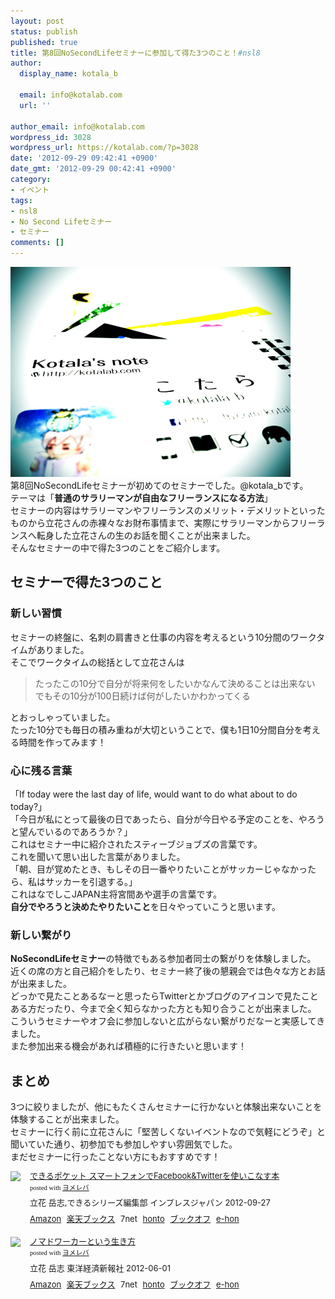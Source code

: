 ```yaml
---
layout: post
status: publish
published: true
title: 第8回NoSecondLifeセミナーに参加して得た3つのこと！#nsl8
author:
  display_name: kotala_b

  email: info@kotalab.com
  url: ''

author_email: info@kotalab.com
wordpress_id: 3028
wordpress_url: https://kotalab.com/?p=3028
date: '2012-09-29 09:42:41 +0900'
date_gmt: '2012-09-29 00:42:41 +0900'
category:
- イベント
tags:
- nsl8
- No Second Lifeセミナー
- セミナー
comments: []
---
```

<p><a href="/wp-content/uploads/nsl8_120929.jpg" target="_blank"><img src="/wp-content/uploads/nsl8_120929.jpg" alt="" title="nsl8_120929" width="448" height="336" class="alignnone size-full wp-image-3035" /></a><br />
第8回NoSecondLifeセミナーが初めてのセミナーでした。@kotala_bです。<br />
テーマは「<strong>普通のサラリーマンが自由なフリーランスになる方法</strong>」<br />
セミナーの内容はサラリーマンやフリーランスのメリット・デメリットといったものから立花さんの赤裸々なお財布事情まで、実際にサラリーマンからフリーランスへ転身した立花さんの生のお話を聞くことが出来ました。<br />
そんなセミナーの中で得た3つのことをご紹介します。<br />
</p>
<!--more-->
<h2>セミナーで得た3つのこと</h2>
<h3>新しい習慣</h3>
<p>セミナーの終盤に、名刺の肩書きと仕事の内容を考えるという10分間のワークタイムがありました。<br />
そこでワークタイムの総括として立花さんは</p>
<blockquote><p>たったこの10分で自分が将来何をしたいかなんて決めることは出来ない<br />
でもその10分が100日続けば何がしたいかわかってくる</p></blockquote>
<p>とおっしゃっていました。<br />
たった10分でも毎日の積み重ねが大切ということで、僕も1日10分間自分を考える時間を作ってみます！</p>
<h3>心に残る言葉</h3>
<p>「If today were the last day of life, would want to do what about to do today?」<br />
「今日が私にとって最後の日であったら、自分が今日やる予定のことを、やろうと望んでいるのであろうか？」<br />
これはセミナー中に紹介されたスティーブジョブズの言葉です。<br />
これを聞いて思い出した言葉がありました。<br />
「朝、目が覚めたとき、もしその日一番やりたいことがサッカーじゃなかったら、私はサッカーを引退する。」<br />
これはなでしこJAPAN主将宮間あや選手の言葉です。<br />
<strong>自分でやろうと決めたやりたいこと</strong>を日々やっていこうと思います。</p>
<h3>新しい繋がり</h3>
<p><strong>NoSecondLifeセミナー</strong>の特徴でもある参加者同士の繋がりを体験しました。<br />
近くの席の方と自己紹介をしたり、セミナー終了後の懇親会では色々な方とお話が出来ました。<br />
どっかで見たことあるなーと思ったらTwitterとかブログのアイコンで見たことある方だったり、今まで全く知らなかった方とも知り合うことが出来ました。<br />
こういうセミナーやオフ会に参加しないと広がらない繋がりだなーと実感してきました。<br />
また参加出来る機会があれば積極的に行きたいと思います！</p>
<h2>まとめ</h2>
<p>3つに絞りましたが、他にもたくさんセミナーに行かないと体験出来ないことを体験することが出来ました。<br />
セミナーに行く前に立花さんに「堅苦しくないイベントなので気軽にどうぞ」と聞いていた通り、初参加でも参加しやすい雰囲気でした。<br />
まだセミナーに行ったことない方にもおすすめです！</p>
<div class="booklink-box" style="text-align:left;padding-bottom:20px;font-size:small;/zoom: 1;overflow: hidden;">
<div class="booklink-image" style="float:left;margin:0 15px 10px 0;"><a href="https://www.amazon.co.jp/exec/obidos/asin/4844332856/same-22/" name="booklink" rel="nofollow" target="_blank"><img src="https://images-fe.ssl-images-amazon.com/images/I/51Y6Z2PXxuL._SL160_.jpg" style="border: none;" /></a></div>
<div class="booklink-info" style="line-height:120%;/zoom: 1;overflow: hidden;">
<div class="booklink-name" style="margin-bottom:10px;line-height:120%"><a href="https://www.amazon.co.jp/exec/obidos/asin/4844332856/same-22/" rel="nofollow" name="booklink" target="_blank">できるポケット スマートフォンでFacebook&Twitterを使いこなす本</a>
<div class="booklink-powered-date" style="font-size:8pt;margin-top:5px;font-family:verdana;line-height:120%">posted with <a href="https://yomereba.com" target="_blank">ヨメレバ</a></div>
</div>
<div class="booklink-detail" style="margin-bottom:5px;">立花 岳志,できるシリーズ編集部 インプレスジャパン 2012-09-27    </div>
<div class="booklink-link2" style="margin-top:10px;">
<div class="shoplinkamazon" style="display:inline;margin-right:5px"><a href="https://www.amazon.co.jp/exec/obidos/asin/4844332856/same-22/" rel="nofollow" target="_blank" title="アマゾン" >Amazon</a></div>
<div class="shoplinkrakuten" style="display:inline;margin-right:5px"><a href="https://hb.afl.rakuten.co.jp/hgc/0fa7afc8.bbfc196a.0fa7afc9.d56c38f1/?pc=http%3A%2F%2Fbooks.rakuten.co.jp%2Frb%2F11905726%2F%3Fscid%3Daf_ich_link_urltxt%26m%3Dhttp%3A%2F%2Fm.rakuten.co.jp%2Fev%2Fbook%2F" rel="nofollow" target="_blank" title="楽天ブックス" >楽天ブックス</a></div>
<div class="shoplinkseven" style="display:inline;margin-right:5px"><span class="removed_link" title="click.linksynergy.com/fs-bin/click?id=d2yYUp776R4&amp;subid=&amp;offerid=197738.1&amp;type=10&amp;tmpid=1787&amp;RD_PARM1=http%253A%252F%252Fwww.7netshopping.jp%252Fbooks%252Fsearch_result%252F%253Fctgy%253Dbooks%2526code%253D4844332856">7net</span></div>
<div class="shoplinkbk1" style="display:inline;margin-right:5px"><a href="https://ck.jp.ap.valuecommerce.com/servlet/referral?sid=2967684&pid=881104827&vc_url=http%3A%2F%2Fhonto.jp%2Fnetstore%2Fsearch_021_104844332856.html%3Fsrchf%3D1%26srchGnrNm%3D1" target="_blank" title="bk1" >honto</a></div>
<div class="shoplinkbookoff" style="display:inline;margin-right:5px"><a href="https://click.linksynergy.com/fs-bin/click?id=d2yYUp776R4&subid=&offerid=169505.1&type=10&tmpid=3677&RD_PARM1=http%253A%252F%252Fwww.bookoffonline.co.jp%252Fdisplay%252FL001%252Cbg%253D12%252Cq%253D9784844332855" rel="nofollow" target="_blank" title="ブックオフオンライン" >ブックオフ</a></div>
<div class="shoplinkehon" style="display:inline;margin-right:5px"><a href="https://ck.jp.ap.valuecommerce.com/servlet/referral?sid=2967684&pid=881104827&vc_url=http%3A%2F%2Fwww.e-hon.ne.jp%2Fbec%2FSA%2FDetail%3FrefISBN%3D4844332856" target="_blank" title="e-hon" >e-hon</a></div>
</div>
</div>
<div class="booklink-footer" style="clear: left"></div>
</div>
<div class="booklink-box" style="text-align:left;padding-bottom:20px;font-size:small;/zoom: 1;overflow: hidden;">
<div class="booklink-image" style="float:left;margin:0 15px 10px 0;"><a href="https://www.amazon.co.jp/exec/obidos/asin/4492044620/same-22/" name="booklink" rel="nofollow" target="_blank"><img src="https://images-fe.ssl-images-amazon.com/images/I/51Ry0S21KyL._SL160_.jpg" style="border: none;" /></a></div>
<div class="booklink-info" style="line-height:120%;/zoom: 1;overflow: hidden;">
<div class="booklink-name" style="margin-bottom:10px;line-height:120%"><a href="https://www.amazon.co.jp/exec/obidos/asin/4492044620/same-22/" rel="nofollow" name="booklink" target="_blank">ノマドワーカーという生き方</a>
<div class="booklink-powered-date" style="font-size:8pt;margin-top:5px;font-family:verdana;line-height:120%">posted with <a href="https://yomereba.com" target="_blank">ヨメレバ</a></div>
</div>
<div class="booklink-detail" style="margin-bottom:5px;">立花 岳志 東洋経済新報社 2012-06-01    </div>
<div class="booklink-link2" style="margin-top:10px;">
<div class="shoplinkamazon" style="display:inline;margin-right:5px"><a href="https://www.amazon.co.jp/exec/obidos/asin/4492044620/same-22/" rel="nofollow" target="_blank" title="アマゾン" >Amazon</a></div>
<div class="shoplinkrakuten" style="display:inline;margin-right:5px"><a href="https://hb.afl.rakuten.co.jp/hgc/0fa7afc8.bbfc196a.0fa7afc9.d56c38f1/?pc=http%3A%2F%2Fbooks.rakuten.co.jp%2Frb%2F11669825%2F%3Fscid%3Daf_ich_link_urltxt%26m%3Dhttp%3A%2F%2Fm.rakuten.co.jp%2Fev%2Fbook%2F" rel="nofollow" target="_blank" title="楽天ブックス" >楽天ブックス</a></div>
<div class="shoplinkseven" style="display:inline;margin-right:5px"><span class="removed_link" title="click.linksynergy.com/fs-bin/click?id=d2yYUp776R4&amp;subid=&amp;offerid=197738.1&amp;type=10&amp;tmpid=1787&amp;RD_PARM1=http%253A%252F%252Fwww.7netshopping.jp%252Fbooks%252Fsearch_result%252F%253Fctgy%253Dbooks%2526code%253D4492044620">7net</span></div>
<div class="shoplinkbk1" style="display:inline;margin-right:5px"><a href="https://ck.jp.ap.valuecommerce.com/servlet/referral?sid=2967684&pid=881104827&vc_url=http%3A%2F%2Fhonto.jp%2Fnetstore%2Fsearch_021_104492044620.html%3Fsrchf%3D1%26srchGnrNm%3D1" target="_blank" title="bk1" >honto</a></div>
<div class="shoplinkbookoff" style="display:inline;margin-right:5px"><a href="https://click.linksynergy.com/fs-bin/click?id=d2yYUp776R4&subid=&offerid=169505.1&type=10&tmpid=3677&RD_PARM1=http%253A%252F%252Fwww.bookoffonline.co.jp%252Fdisplay%252FL001%252Cbg%253D12%252Cq%253D9784492044629" rel="nofollow" target="_blank" title="ブックオフオンライン" >ブックオフ</a></div>
<div class="shoplinkehon" style="display:inline;margin-right:5px"><a href="https://ck.jp.ap.valuecommerce.com/servlet/referral?sid=2967684&pid=881104827&vc_url=http%3A%2F%2Fwww.e-hon.ne.jp%2Fbec%2FSA%2FDetail%3FrefISBN%3D4492044620" target="_blank" title="e-hon" >e-hon</a></div>
</div>
</div>
<div class="booklink-footer" style="clear: left"></div>
</div>
